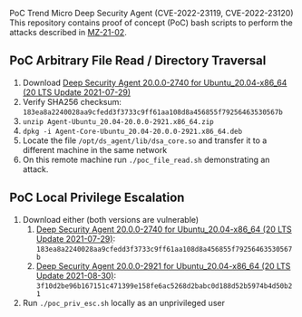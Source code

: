PoC Trend Micro Deep Security Agent (CVE-2022-23119, CVE-2022-23120)
This repository contains proof of concept (PoC) bash scripts to perform the attacks described in [MZ-21-02](https://www.modzero.com/advisories/MZ-21-02-Trendmicro.txt).

## PoC Arbitrary File Read / Directory Traversal
1. Download [Deep Security Agent 20.0.0-2740 for Ubuntu_20.04-x86_64 (20 LTS Update 2021-07-29)](https://files.trendmicro.com/products/deepsecurity/en/20.0/Agent-Ubuntu_20.04-20.0.0-2740.x86_64.zip)
2. Verify SHA256 checksum: `183ea8a2240028aa9cfedd3f3733c9ff61aa108d8a456855f79256463530567b`
3. `unzip Agent-Ubuntu_20.04-20.0.0-2921.x86_64.zip`
4. `dpkg -i Agent-Core-Ubuntu_20.04-20.0.0-2921.x86_64.deb`
5. Locate the file `/opt/ds_agent/lib/dsa_core.so` and transfer it to a different machine in the same network
6. On this remote machine run `./poc_file_read.sh` demonstrating an attack.

## PoC Local Privilege Escalation
1. Download either (both versions are vulnerable)
    1. [Deep Security Agent 20.0.0-2740 for Ubuntu_20.04-x86_64 (20 LTS Update 2021-07-29)](https://files.trendmicro.com/products/deepsecurity/en/20.0/Agent-Ubuntu_20.04-20.0.0-2740.x86_64.zip): `183ea8a2240028aa9cfedd3f3733c9ff61aa108d8a456855f79256463530567b`
    3. [Deep Security Agent 20.0.0-2921 for Ubuntu_20.04-x86_64 (20 LTS Update 2021-08-30)](https://files.trendmicro.com/products/deepsecurity/en/20.0/Agent-Ubuntu_20.04-20.0.0-2921.x86_64.zip): `3f10d2be96b167151c471399e158fe6ac5268d2babc0d188d52b5974b4d50b21`
2. Run `./poc_priv_esc.sh` locally as an unprivileged user
